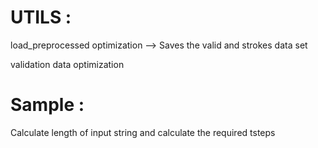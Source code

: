 UTILS :
=======
load_preprocessed optimization --> Saves the valid and strokes data set 

validation data optimization

Sample :
========
Calculate length of input string and calculate the required tsteps


